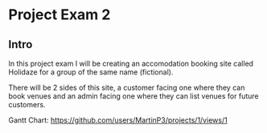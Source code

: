 # Project Exam 2

## Intro

In this project exam I will be creating an accomodation booking site called Holidaze for a group of the same name (fictional).

There will be 2 sides of this site, a customer facing one where they can book venues and an admin facing one where they can list venues for future customers.

Gantt Chart: https://github.com/users/MartinP3/projects/1/views/1
